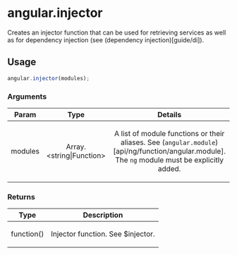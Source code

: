 



# angular.injector








Creates an injector function that can be used for retrieving services as well as for
dependency injection (see (dependency injection)[guide/di]).







  

## Usage
```js
angular.injector(modules);
```





### Arguments

| Param | Type | Details |
| :--: | :--: | :--: |
| modules | Array.<string&#124;Function> | <p>A list of module functions or their aliases. See (<code>angular.module</code>)[api/ng/function/angular.module]. The <code>ng</code> module must be explicitly added.</p>  |

### Returns

| Type | Description |
| :--: | :--: |
| function() | <p>Injector function. See $injector.</p>  |








